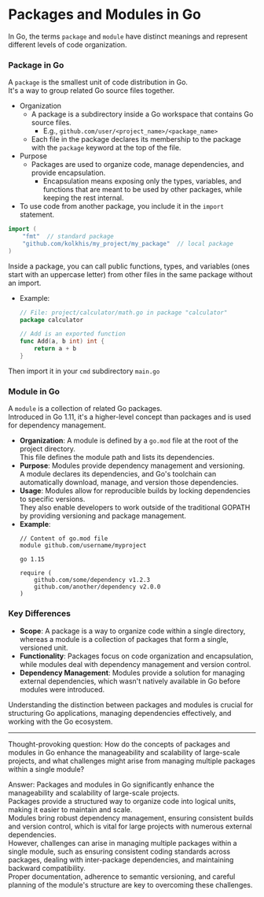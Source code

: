 
# Packages and Modules in Go

In Go, the terms `package` and `module` have distinct meanings
and represent different levels of code organization.  

### Package in Go

A `package` is the smallest unit of code distribution in Go.  
It's a way to group related Go source files together.

* Organization
    * A package is a subdirectory inside a Go workspace that contains Go source files.  
        * E.g., `github.com/user/<project_name>/<package_name>`
    * Each file in the package declares its membership to the package
      with the `package` keyword at the top of the file.
* Purpose
    * Packages are used to organize code, manage dependencies, and provide
      encapsulation.
        * Encapsulation means exposing only the types, variables, and functions that
          are meant to be used by other packages, while keeping the rest internal.
* To use code from another package, you include it in the `import` statement.  
```go
import (
    "fmt"  // standard package
    "github.com/kolkhis/my_project/my_package"  // local package
)
```

Inside a package, you can call public functions, types, and
variables (ones start with an uppercase letter) from
other files in the same package without an import.

* Example:
    ```go
    // File: project/calculator/math.go in package "calculator"
    package calculator

    // Add is an exported function
    func Add(a, b int) int {
        return a + b
    }
    ```
Then import it in your `cmd` subdirectory `main.go`

### Module in Go

A `module` is a collection of related Go packages.  
Introduced in Go 1.11, it's a higher-level concept than packages and is used for dependency management.

- **Organization**: A module is defined by a `go.mod` file at the root of the project directory.  
This file defines the module path and lists its dependencies.
- **Purpose**: Modules provide dependency management and versioning.  
A module declares its dependencies, and Go's toolchain can automatically download, manage, and version those dependencies.
- **Usage**: Modules allow for reproducible builds by locking dependencies to specific versions.  
They also enable developers to work outside of the traditional GOPATH by providing versioning and package management.
- **Example**:
    ```plaintext
    // Content of go.mod file
    module github.com/username/myproject

    go 1.15

    require (
        github.com/some/dependency v1.2.3
        github.com/another/dependency v2.0.0
    )
    ```

### Key Differences

- **Scope**: A package is a way to organize code within a single directory, whereas a module is a collection of packages that form a single, versioned unit.
- **Functionality**: Packages focus on code organization and encapsulation, while modules deal with dependency management and version control.
- **Dependency Management**: Modules provide a solution for managing external dependencies, which wasn't natively available in Go before modules were introduced.

Understanding the distinction between packages and modules is crucial for structuring Go applications, managing dependencies effectively, and working with the Go ecosystem.

---

Thought-provoking question: How do the concepts of packages and modules in Go enhance the manageability and scalability of large-scale projects, and what challenges might arise from managing multiple packages within a single module?

Answer: Packages and modules in Go significantly enhance the manageability and scalability of large-scale projects.  
Packages provide a structured way to organize code into logical units, making it easier to maintain and scale.  
Modules bring robust dependency management, ensuring consistent builds and version control, which is vital for large projects with numerous external dependencies.  
However, challenges can arise in managing multiple packages within a single module, such as ensuring consistent coding standards across packages, dealing with inter-package dependencies, and maintaining backward compatibility.  
Proper documentation, adherence to semantic versioning, and careful planning of the module's structure are key to overcoming these challenges.


